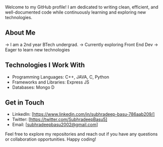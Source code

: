 Welcome to my GitHub profile! I am dedicated to writing clean, efficient, and well-documented code while continuously learning and exploring new technologies.

## About Me

-> I am a 2nd year BTech undergrad. 
-> Currently exploring Front End Dev
-> Eager to learn new technologies

## Technologies I Work With

- Programming Languages: C++, JAVA, C, Python
- Frameworks and Libraries: Express JS
- Databases: Mongo D

## Get in Touch

- LinkedIn: [https://www.linkedin.com/in/subhradeep-basu-786aab209/]
- Twitter: [https://twitter.com/SubhradeepBasu5]
- Email: [subhradeepbasu2002@gmail.com]

Feel free to explore my repositories and reach out if you have any questions or collaboration opportunities. Happy coding!
